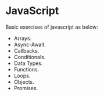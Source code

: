 # JavaScript

Basic exercises of javascript as below:

- Arrays.
- Async-Await.
- Callbacks.
- Conditionals.
- Data Types.
- Functions.
- Loops.
- Objects.
- Promises.
